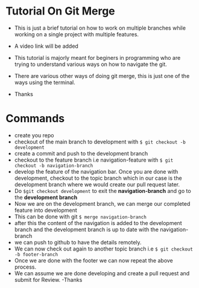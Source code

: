 # Tutorial On Git Merge

- This is just a brief tutorial on how to work on multiple branches while working on a single project with multiple features.

- A video link will be added
- This tutorial is majorly meant for beginers in programming who are trying to understand various ways on how to navigate the git.
- There are various other ways of doing git merge, this is just one of the ways using the terminal.
- Thanks

# Commands
- create you repo
- checkout of the main branch to development with `$ git checkout -b development`
- create a commit and push to the development branch
- checkout to the feature branch i.e navigation-feature with `$ git checkout -b navigation-branch`
- develop the feature of the navigation bar. Once you are done with development, checkout to the topic branch which in our case is the development branch where we would create our pull request later.
- Do `$git checkout development` to exit the **navigation-branch** and go to the **development branch**
- Now we are on the development branch, we can merge our completed feature into development
- This can be done with git `$ merge navigation-branch`
- after this the content of the navigation is added to the development branch and the development branch is up to date with the navigation-branch
- we can push to github to have the details remotely. 
- We can now check out again to another topic branch i.e `$ git checkout -b footer-branch`
- Once we are done with the footer we can now repeat the above process.
- We can assume we are done developing and create a pull request and submit for Review.
-Thanks